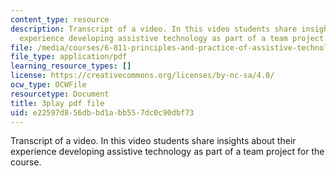 ```yaml
---
content_type: resource
description: Transcript of a video. In this video students share insights about their
  experience developing assistive technology as part of a team project for the course.
file: /media/courses/6-811-principles-and-practice-of-assistive-technology-fall-2014/e22597d856dbbd1abb557dc0c90dbf73_6Vea2rZOA3k.pdf
file_type: application/pdf
learning_resource_types: []
license: https://creativecommons.org/licenses/by-nc-sa/4.0/
ocw_type: OCWFile
resourcetype: Document
title: 3play pdf file
uid: e22597d8-56db-bd1a-bb55-7dc0c90dbf73
---
```

Transcript of a video. In this video students share insights about their experience developing assistive technology as part of a team project for the course.